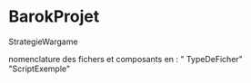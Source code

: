 # BarokProjet
 StrategieWargame

 nomenclature des fichers et composants en : " TypeDeFicher" "ScriptExemple"
